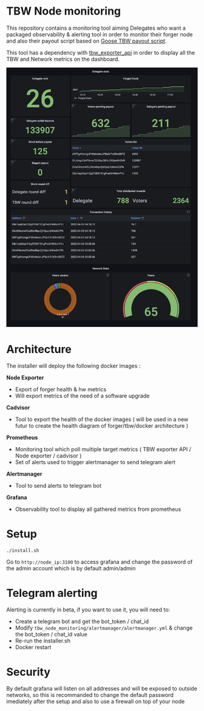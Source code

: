# TBW Node monitoring

This repository contains a monitoring tool aiming Delegates who want a packaged observability & alerting tool in order to monitor their forger node and also their payout script based on [Goose TBW payout script](https://github.com/galperins4/core2_tbw).

This tool has a dependency with [tbw_exporter_api](https://github.com/sevi93/tbw_exporter_api) in order to display all the TBW and Network metrics on the dashboard.


<p align="center">
	<img src="./banner.png" />
</p>

# Architecture

The installer will deploy the following docker images :

__**Node Exporter**__
- Export of forger health & hw metrics
- Will export metrics of the need of a software upgrade

__**Cadvisor**__
- Tool to export the health of the docker images ( will be used in a new futur to create the health diagram of forger/tbw/docker architecture )

__**Prometheus**__
- Monitoring tool which poll multiple target metrics ( TBW exporter API / Node exporter / cadvisor )
- Set of alerts used to trigger alertmanager to send telegram alert

__**Alertmanager**__
- Tool to send alerts to telegram bot 

__**Grafana**__
- Observability tool to display all gathered metrics from prometheus

# Setup

```
./install.sh
```
Go to `http://node_ip:3100` to access grafana and change the password of the admin account which is by default admin/admin

# Telegram alerting

Alerting is currently in beta, if you want to use it, you will need to:
 - Create a telegram bot and get the bot_token / chat_id
 - Modify `tbw_node_monitoring/alertmanager/alertmanager.yml` & change the bot_token / chat_id value
 - Re-run the installer.sh
 - Docker restart

# Security

By default grafana will listen on all addresses and will be exposed to outside networks, so this is recommanded to change the default password imediately after the setup and also to use a firewall on top of your node